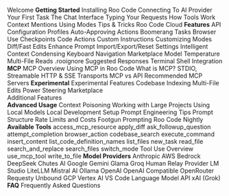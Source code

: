Welcome
**Getting Started**
    Installing Roo Code
    Connecting To AI Provider
    Your First Task
    The Chat Interface
    Typing Your Requests
    How Tools Work
    Context Mentions
    Using Modes
    Tips & Tricks
Roo Code Cloud
**Features**
    API Configuration Profiles
    Auto-Approving Actions
    Boomerang Tasks
    Browser Use
    Checkpoints
    Code Actions
    Custom Instructions
    Customizing Modes
    Diff/Fast Edits
    Enhance Prompt
    Import/Export/Reset Settings
    Intelligent Context Condensing
    Keyboard Navigation
    Marketplace
    Model Temperature
    Multi-File Reads
    .rooignore
    Suggested Responses
    Terminal Shell Integration
    **MCP**
        MCP Overview
        Using MCP in Roo Code
        What is MCP?
        STDIO, Streamable HTTP & SSE Transports
        MCP vs API
        Recommended MCP Servers
    **Experimental**
        Experimental Features
        Codebase Indexing
        Multi-File Edits
        Power Steering
        Marketplace    
    Additional Features   
**Advanced Usage**
    Context Poisoning
    Working with Large Projects
    Using Local Models
    Local Development Setup
    Prompt Engineering Tips
    Prompt Structure
    Rate Limits and Costs
    Footgun Prompting
    Roo Code Nightly
    **Available Tools**
        access_mcp_resource
        apply_diff
        ask_followup_question
        attempt_completion
        browser_action
        codebase_search
        execute_command
        insert_content
        list_code_definition_names
        list_files
        new_task
        read_file
        search_and_replace
        search_files
        switch_mode
        Tool Use Overview
        use_mcp_tool
        write_to_file
**Model Providers**
    Anthropic
    AWS Bedrock
    DeepSeek
    Chutes AI
    Google Gemini
    Glama
    Groq
    Human Relay Provider
    LM Studio
    LiteLLM
    Mistral AI
    Ollama
    OpenAI
    OpenAI Compatible
    OpenRouter
    Requesty
    Unbound
    GCP Vertex AI
    VS Code Language Model API
    xAI (Grok)
**FAQ**
    Frequently Asked Questions
